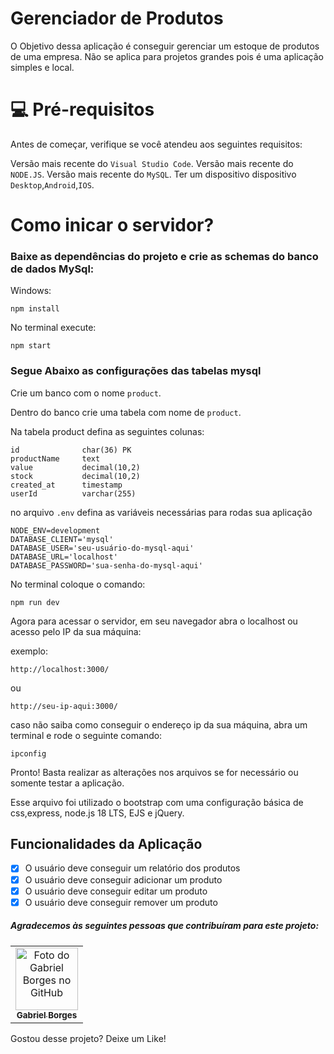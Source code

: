 # Gerenciador de Produtos
O Objetivo dessa aplicação é conseguir gerenciar um estoque de produtos de uma empresa. Não se aplica para projetos grandes pois é uma aplicação simples e local.

# 💻 Pré-requisitos
Antes de começar, verifique se você atendeu aos seguintes requisitos:

Versão mais recente do ```Visual Studio Code```.
Versão mais recente do ```NODE.JS```.
Versão mais recente do ```MySQL```.
Ter um dispositivo dispositivo ```Desktop```,```Android```,```IOS```.

# Como inicar o servidor?

### Baixe as dependências do projeto e crie as schemas do banco de dados MySql:
Windows:

```
npm install
```
No terminal execute:

```
npm start
```

### Segue Abaixo as configurações das tabelas mysql

Crie um banco com o nome ```product```.

Dentro do banco crie uma tabela com nome de ```product```.

Na tabela product defina as seguintes colunas:

```
id              char(36) PK 
productName     text 
value           decimal(10,2) 
stock           decimal(10,2) 
created_at      timestamp 
userId          varchar(255)

```

no arquivo ```.env``` defina as variáveis necessárias para rodas sua aplicação

```
NODE_ENV=development
DATABASE_CLIENT='mysql'
DATABASE_USER='seu-usuário-do-mysql-aqui'
DATABASE_URL='localhost'
DATABASE_PASSWORD='sua-senha-do-mysql-aqui'
```

No terminal coloque o comando:

```
npm run dev
```

Agora para acessar o servidor, em seu navegador abra o localhost ou acesso pelo IP da sua máquina:

exemplo:

```
http://localhost:3000/
```
ou 
```
http://seu-ip-aqui:3000/
```

caso não saiba como conseguir o endereço ip da sua máquina, abra um terminal e rode o seguinte comando:

```
ipconfig
```

Pronto! Basta realizar as alterações nos arquivos se for necessário ou somente testar a aplicação.

Esse arquivo foi utilizado o bootstrap com uma configuração básica de css,express, node.js 18 LTS, EJS e jQuery.


## Funcionalidades da Aplicação

- [x] O usuário deve conseguir um relatório dos produtos
- [x] O usuário deve conseguir adicionar um produto
- [x] O usuário deve conseguir editar um produto
- [x] O usuário deve conseguir remover um produto

##### Agradecemos às seguintes pessoas que contribuíram para este projeto:

<table>
  <tr>
    <td align="center">
      <a href="https://github.com/GabrielBorges2000">
        <img src="https://avatars.githubusercontent.com/u/112534393?v=4" width="100px;" alt="Foto do Gabriel Borges no GitHub"/><br>
        <sub>
          <b>Gabriel Borges</b>
        </sub>
      </a>
    </td>
  </tr>
</table>

Gostou desse projeto? Deixe um Like!
